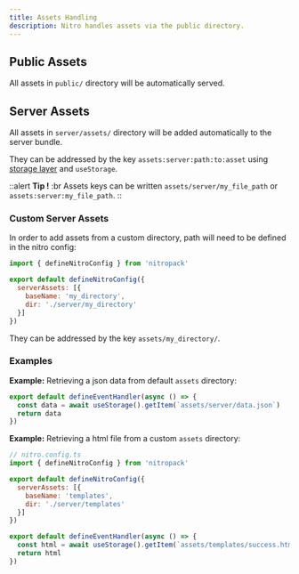 ```yaml
---
title: Assets Handling
description: Nitro handles assets via the public directory.
---
```


## Public Assets

All assets in `public/` directory will be automatically served.

## Server Assets

All assets in `server/assets/` directory will be added automatically to the server bundle.

They can be addressed by the key `assets:server:path:to:asset` using [storage layer](/guide/introduction/storage) and `useStorage`.

::alert
**Tip !**
:br
Assets keys can be written `assets/server/my_file_path` or `assets:server:my_file_path`.
::

### Custom Server Assets

In order to add assets from a custom directory, path will need to be defined in the nitro config:

```js
import { defineNitroConfig } from 'nitropack'

export default defineNitroConfig({
  serverAssets: [{
    baseName: 'my_directory',
    dir: './server/my_directory'
  }]
})
```

They can be addressed by the key `assets/my_directory/`.

### Examples

**Example:** Retrieving a json data from default `assets` directory:

```js
export default defineEventHandler(async () => {
  const data = await useStorage().getItem(`assets/server/data.json`)
  return data
})
```

**Example:** Retrieving a html file from a custom `assets` directory:

```js
// nitro.config.ts
import { defineNitroConfig } from 'nitropack'

export default defineNitroConfig({
  serverAssets: [{
    baseName: 'templates',
    dir: './server/templates'
  }]
})
```

```js
export default defineEventHandler(async () => {
  const html = await useStorage().getItem(`assets/templates/success.html`)
  return html
})
```

